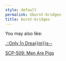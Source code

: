 ```yaml
---
style: default
permalink: Xburnt-bridges
title: burnt-bridges
---
```

You may also like:

[.::Only |n Drea{{m}}s--](http://scp-wiki.net/only-in-dreams)

[SCP-509: Men Are Pigs](http://scp-wiki.net/scp-509)
